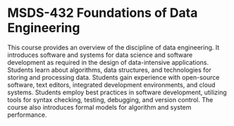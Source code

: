# MSDS-432 Foundations of Data Engineering

This course provides an overview of the discipline of data engineering. It introduces software and systems for data science and software development as required in the design of data-intensive applications. Students learn about algorithms, data structures, and technologies for storing and processing data. Students gain experience with open-source software, text editors, integrated development environments, and cloud systems. Students employ best practices in software development, utilizing tools for syntax checking, testing, debugging, and version control. The course also introduces formal models for algorithm and system performance.
